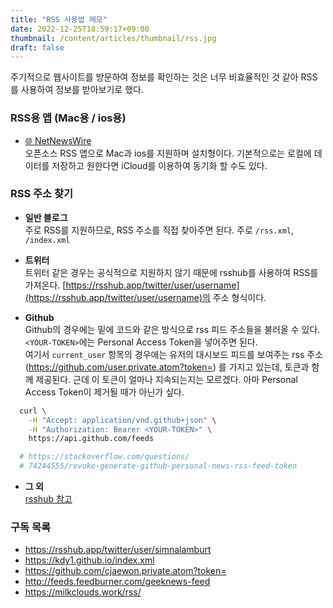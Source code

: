 ```yaml
---
title: "RSS 사용법 메모"
date: 2022-12-25T18:59:17+09:00
thumbnail: /content/articles/thumbnail/rss.jpg
draft: false
---
```

주기적으로 웹사이트를 방문하여 정보를 확인하는 것은 너무 비효율적인 것 같아 RSS를 사용하여 정보를 받아보기로 했다.

### RSS용 앱 (Mac용 / ios용)
- [🌐 NetNewsWire](https://github.com/Ranchero-Software/NetNewsWire) \
오픈소스 RSS 앱으로 Mac과 ios를 지원하며 설치형이다. 기본적으로는 로컬에 데이터를 저장하고 원한다면 iCloud를 이용하여 동기화 할 수도 있다.

### RSS 주소 찾기

- **일반 블로그** \
주로 RSS를 지원하므로, RSS 주소를 직접 찾아주면 된다. 주로 `/rss.xml`, `/index.xml`

- **트위터** \
트위터 같은 경우는 공식적으로 지원하지 않기 때문에 rsshub를 사용하여 RSS를 가져온다. [https://rsshub.app/twitter/user/username](https://rsshub.app/twitter/user/username)의 주소 형식이다.

- **Github** \
Github의 경우에는 밑에 코드와 같은 방식으로 rss 피드 주소들을 불러올 수 있다. `<YOUR-TOKEN>`에는 Personal Access Token을 넣어주면 된다. \
여기서 `current_user` 항목의 경우에는 유저의 대시보드 피드를 보여주는 rss 주소(https://github.com/user.private.atom?token=) 를 가지고 있는데, 토큰과 함께 제공된다. 근데 이 토큰이 얼마나 지속되는지는 모르겠다. 아마 Personal Access Token이 제거될 때가 아닌가 싶다.

```sh
  curl \
    -H "Accept: application/vnd.github+json" \
    -H "Authorization: Bearer <YOUR-TOKEN>" \
    https://api.github.com/feeds

  # https://stackoverflow.com/questions/
  # 74244555/revoke-generate-github-personal-news-rss-feed-token
```

- **그 외** \
[rsshub 참고](https://docs.rsshub.app/en/)

### 구독 목록
- https://rsshub.app/twitter/user/simnalamburt
- https://kdy1.github.io/index.xml
- https://github.com/cjaewon.private.atom?token=
- http://feeds.feedburner.com/geeknews-feed
- https://milkclouds.work/rss/






